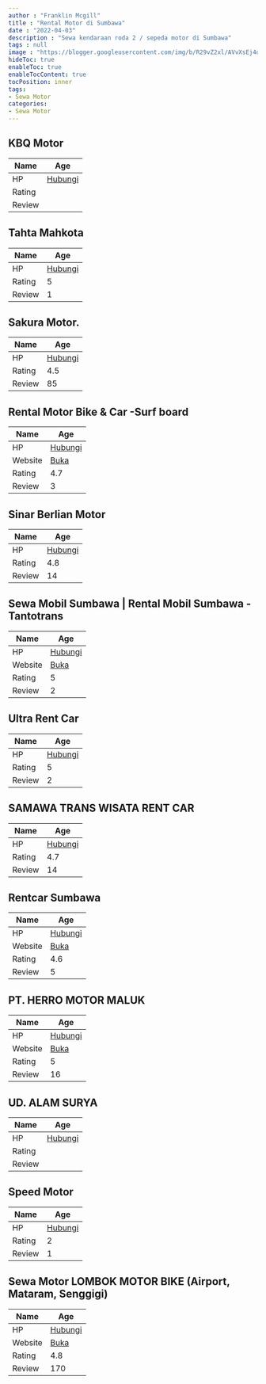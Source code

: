 ```yaml
---
author : "Franklin Mcgill"
title : "Rental Motor di Sumbawa"
date : "2022-04-03"
description : "Sewa kendaraan roda 2 / sepeda motor di Sumbawa"
tags : null
image : "https://blogger.googleusercontent.com/img/b/R29vZ2xl/AVvXsEj4qNZ-w3HQE2bfLIEnyy98lcQ-fTcNsl0tM0ifUWrM9sBo0tw3q52IAziXzBIiIUw6SZb1NFT081TI7jhDpLnzIgIAibUkQZEVhaU1hHDHfi9GKQGFKwpm641NJcFzA5bSRdTpkUMrdTruAEu4V5DoxilCEQZBK8IUA1OFdg2m9eAdvm7b_Cc7RYDMwA/w300-h200/rental-motor-di-sumbawa.png"
hideToc: true
enableToc: true
enableTocContent: true
tocPosition: inner
tags:
- Sewa Motor
categories:
- Sewa Motor
---
```



## KBQ Motor

Name | Age
--------|------
HP | [Hubungi](https://pcandroidplayer.blogspot.com/?clayads=https://getnumber.ndower.dev?phone=MDM3MTYyNjI4Mw==)
Rating | 
Review | 


## Tahta Mahkota

Name | Age
--------|------
HP | [Hubungi](https://pcandroidplayer.blogspot.com/?clayads=https://getnumber.ndower.dev?phone=MDgxMzUzNDQ0NDQ0)
Rating | 5
Review | 1


## Sakura Motor.

Name | Age
--------|------
HP | [Hubungi](https://pcandroidplayer.blogspot.com/?clayads=https://getnumber.ndower.dev?phone=MDg3ODc4NzE0OTI5)
Rating | 4.5
Review | 85


## Rental Motor Bike &amp; Car -Surf board

Name | Age
--------|------
HP | [Hubungi](https://pcandroidplayer.blogspot.com/?clayads=https://getnumber.ndower.dev?phone=MDgxMjM4MTE1Njc3)
Website | [Buka](https://pcandroidplayer.blogspot.com/?clayads=aHR0cDovL3d3dy5yZW50YWxtb3RvcmJpa2UuY29tLw==) 
Rating | 4.7
Review | 3


## Sinar Berlian Motor

Name | Age
--------|------
HP | [Hubungi](https://pcandroidplayer.blogspot.com/?clayads=https://getnumber.ndower.dev?phone=MDM3MTYyNjcwMA==)
Rating | 4.8
Review | 14


## Sewa Mobil Sumbawa | Rental Mobil Sumbawa - Tantotrans

Name | Age
--------|------
HP | [Hubungi](https://pcandroidplayer.blogspot.com/?clayads=https://getnumber.ndower.dev?phone=MDgxNjY5MzM3OQ==)
Website | [Buka](https://pcandroidplayer.blogspot.com/?clayads=aHR0cHM6Ly90YW50b3RyYW5zLmNvbS8yMDIwLzAxLzA2L3Nld2EtbW9iaWwtc3VtYmF3YS10ZXJsZW5na2FwLWRhbi10ZXJtdXJhaC8=) 
Rating | 5
Review | 2


## Ultra Rent Car

Name | Age
--------|------
HP | [Hubungi](https://pcandroidplayer.blogspot.com/?clayads=https://getnumber.ndower.dev?phone=MDg1MjM5NTUwMTY3)
Rating | 5
Review | 2


## SAMAWA TRANS WISATA RENT CAR

Name | Age
--------|------
HP | [Hubungi](https://pcandroidplayer.blogspot.com/?clayads=https://getnumber.ndower.dev?phone=MDg1MzM4MTE0MTQ0)
Rating | 4.7
Review | 14


## Rentcar Sumbawa

Name | Age
--------|------
HP | [Hubungi](https://pcandroidplayer.blogspot.com/?clayads=https://getnumber.ndower.dev?phone=MDg1MjM3MDgyNTAw)
Website | [Buka](https://pcandroidplayer.blogspot.com/?clayads=aHR0cHM6Ly9yZW50Y2Fyc3VtYmF3YS5ibG9nc3BvdC5jb20v) 
Rating | 4.6
Review | 5


## PT. HERRO MOTOR MALUK

Name | Age
--------|------
HP | [Hubungi](https://pcandroidplayer.blogspot.com/?clayads=https://getnumber.ndower.dev?phone=MDgxMTk2OTYxMw==)
Website | [Buka](https://pcandroidplayer.blogspot.com/?clayads=aHR0cDovL2hlcnJvbW90b3IuY29tLw==) 
Rating | 5
Review | 16


## UD. ALAM SURYA

Name | Age
--------|------
HP | [Hubungi](https://pcandroidplayer.blogspot.com/?clayads=https://getnumber.ndower.dev?phone=)
Rating | 
Review | 


## Speed Motor

Name | Age
--------|------
HP | [Hubungi](https://pcandroidplayer.blogspot.com/?clayads=https://getnumber.ndower.dev?phone=MDgxOTE4MDQwNzc5)
Rating | 2
Review | 1


## Sewa Motor LOMBOK MOTOR BIKE (Airport, Mataram, Senggigi)

Name | Age
--------|------
HP | [Hubungi](https://pcandroidplayer.blogspot.com/?clayads=https://getnumber.ndower.dev?phone=MDg3NzY1NDQ4MDQw)
Website | [Buka](https://pcandroidplayer.blogspot.com/?clayads=aHR0cDovL3d3dy5sb21ib2ttb3RvcmJpa2UuY29tLw==) 
Rating | 4.8
Review | 170


